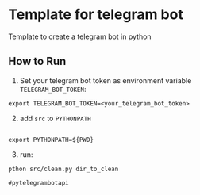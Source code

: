 # Template for telegram bot

Template to create a telegram bot in python

## How to Run
1. Set your telegram bot token as environment variable `TELEGRAM_BOT_TOKEN`:
```
export TELEGRAM_BOT_TOKEN=<your_telegram_bot_token>
```

2. add `src` to `PYTHONPATH`
```

export PYTHONPATH=${PWD}
```
3. run:
```
pthon src/clean.py dir_to_clean

#pytelegrambotapi
